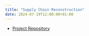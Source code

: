 ```yaml
---
title: "Supply Chain Reconstruction"
date: 2024-07-19T12:00:00+01:00
---
```


- [Project Repository](https://github.com/yao-creative/Networks.git)